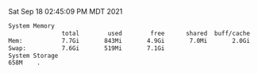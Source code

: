 Sat Sep 18 02:45:09 PM MDT 2021
```bash
System Memory
               total        used        free      shared  buff/cache   available
Mem:           7.7Gi       843Mi       4.9Gi       7.0Mi       2.0Gi       6.5Gi
Swap:          7.6Gi       519Mi       7.1Gi
System Storage
658M	.
```
```bash

